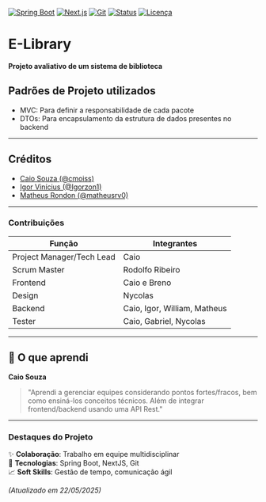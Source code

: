 [![Spring Boot](https://img.shields.io/badge/Spring%20Boot-6DB33F?style=flat&logo=spring&logoColor=white)](https://spring.io/)
[![Next.js](https://img.shields.io/badge/Next.js-000000?style=flat&logo=nextdotjs&logoColor=white)](https://nextjs.org/)
[![Git](https://img.shields.io/badge/Git-F05032?style=flat&logo=git&logoColor=white)](https://git-scm.com/)
[![Status](https://img.shields.io/badge/STATUS-EM%20ANDAMENTO-orange)](https://github.com/cmoiss/biblioteca)
[![Licença](https://img.shields.io/badge/LICENÇA-MIT-blue)](https://opensource.org/licenses/MIT)

# E-Library  

**Projeto avaliativo de um sistema de biblioteca**  

## Padrões de Projeto utilizados
- MVC: Para definir a responsabilidade de cada pacote
- DTOs: Para encapsulamento da estrutura de dados presentes no backend
<!-- - Strategy -->

---

## Créditos  

- [Caio Souza (@cmoiss)](https://github.com/cmoiss)  
- [Igor Vinícius (@Igorzon1)](https://github.com/Igorzon1)  
- [Matheus Rondon (@matheusrv0)](https://github.com/matheusrv0)
---

### Contribuições  

| Função               | Integrantes                          |
|----------------------|--------------------------------------|
| Project Manager/Tech Lead | Caio                            |
| Scrum Master         | Rodolfo Ribeiro                      |
| Frontend             | Caio e Breno                         |
| Design               | Nycolas                              |
| Backend              | Caio, Igor, William, Matheus         |
| Tester               | Caio, Gabriel, Nycolas               |

---

## 🎯 O que aprendi  

**Caio Souza**  
> "Aprendi a gerenciar equipes considerando pontos fortes/fracos, bem como ensiná-los conceitos técnicos. Além de integrar frontend/backend usando uma API Rest."

<!-- **William**  
> "Aprendi sobre o desenvolvimento de rotas com Spring Boot para integração com frontend."-->

---

### Destaques do Projeto  

✨ **Colaboração**: Trabalho em equipe multidisciplinar  
🚀 **Tecnologias**: Spring Boot, NextJS, Git  
📈 **Soft Skills**: Gestão de tempo, comunicação ágil  

*(Atualizado em 22/05/2025)*  
